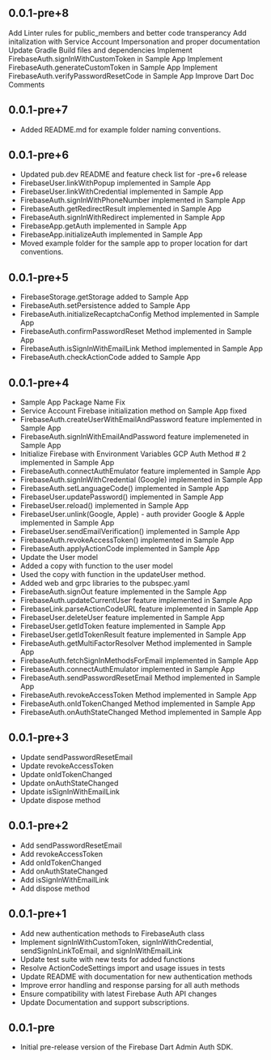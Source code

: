 ## 0.0.1-pre+8

Add Linter rules for public_members and better code transperancy
Add initalization with Service Account Impersonation and proper documentation
Update Gradle Build files and dependencies
Implement FirebaseAuth.signInWithCustomToken in Sample App
Implement FirebaseAuth.generateCustomToken in Sample App
Implement FirebaseAuth.verifyPasswordResetCode in Sample App
Improve Dart Doc Comments

## 0.0.1-pre+7

- Added README.md for example folder naming conventions.

## 0.0.1-pre+6

- Updated pub.dev README and feature check list for -pre+6 release
- FirebaseUser.linkWithPopup implemented in Sample App
- FirebaseUser.linkWithCredential implemented in Sample App
- FirebaseAuth.signInWithPhoneNumber implemented in Sample App
- FirebaseAuth.getRedirectResult implemented in Sample App
- FirebaseAuth.signInWithRedirect implemented in Sample App
- FirebaseApp.getAuth implemented in Sample App
- FirebaseApp.initializeAuth implemented in Sample App
- Moved example folder for the sample app to proper location for dart conventions.

## 0.0.1-pre+5

- FirebaseStorage.getStorage added to Sample App
- FirebaseAuth.setPersistence added to Sample App
- FirebaseAuth.initializeRecaptchaConfig Method implemented in Sample App
- FirebaseAuth.confirmPasswordReset Method implemented in Sample App
- FirebaseAuth.isSignInWithEmailLink Method implemented in Sample App
- FirebaseAuth.checkActionCode added to Sample App

## 0.0.1-pre+4

- Sample App Package Name Fix
- Service Account Firebase initialization method on Sample App fixed
- FirebaseAuth.createUserWithEmailAndPassword feature implemented in Sample App
- FirebaseAuth.signInWithEmailAndPassword feature implemeneted in Sample App
- Initialize Firebase with Environment Variables GCP Auth Method # 2 implemented in Sample App
- FirebaseAuth.connectAuthEmulator feature implemented in Sample App
- FirebaseAuth.signInWithCredential (Google) implemented in Sample App
- FirebaseAuth.setLanguageCode() implemented in Sample App
- FirebaseUser.updatePassword() implemented in Sample App
- FirebaseUser.reload() implemented in Sample App
- FirebaseUser.unlink(Google, Apple) - auth provider Google & Apple implemented in Sample App
- FirebaseUser.sendEmailVerification() implemented in Sample App
- FirebaseAuth.revokeAccessToken() implemented in Sample App
- FirebaseAuth.applyActionCode implemented in Sample App
- Update the User model
- Added a copy with function to the user model
- Used the copy with function in the updateUser method.
- Added web and grpc libraries to the pubspec.yaml
- FirebaseAuth.signOut feature implemented in the Sample App
- FirebaseAuth.updateCurrentUser feature implemented in Sample App
- FirebaseLink.parseActionCodeURL feature implemented in Sample App
- FirebaseUser.deleteUser feature implemented in Sample App
- FirebaseUser.getIdToken feature implemented in Sample App
- FirebaseUser.getIdTokenResult feature implemented in Sample App
- FirebaseAuth.getMultiFactorResolver Method implemented in Sample App
- FirebaseAuth.fetchSignInMethodsForEmail implemented in Sample App
- FirebaseAuth.connectAuthEmulator implemented in Sample App
- FirebaseAuth.sendPasswordResetEmail Method implemented in Sample App
- FirebaseAuth.revokeAccessToken Method implemented in Sample App
- FirebaseAuth.onIdTokenChanged Method implemented in Sample App
- FirebaseAuth.onAuthStateChanged Method implemented in Sample App

## 0.0.1-pre+3

- Update sendPasswordResetEmail
- Update revokeAccessToken
- Update onIdTokenChanged
- Update onAuthStateChanged
- Update isSignInWithEmailLink
- Update dispose method

## 0.0.1-pre+2

- Add sendPasswordResetEmail
- Add revokeAccessToken
- Add onIdTokenChanged
- Add onAuthStateChanged
- Add isSignInWithEmailLink
- Add dispose method

## 0.0.1-pre+1

- Add new authentication methods to FirebaseAuth class
- Implement signInWithCustomToken, signInWithCredential, sendSignInLinkToEmail, and signInWithEmailLink
- Update test suite with new tests for added functions
- Resolve ActionCodeSettings import and usage issues in tests
- Update README with documentation for new authentication methods
- Improve error handling and response parsing for all auth methods
- Ensure compatibility with latest Firebase Auth API changes
- Update Documentation and support subscriptions.

## 0.0.1-pre

- Initial pre-release version of the Firebase Dart Admin Auth SDK.
